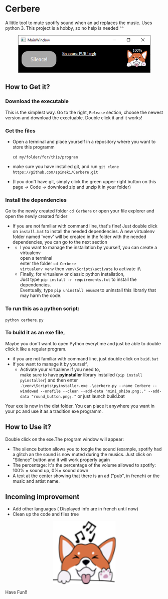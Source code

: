 # Cerbere

A little tool to mute spotify sound when an ad replaces the music. Uses python 3.
This project is a hobby, so no help is needed ^^

<p align="center">
  <img src="https://raw.githubusercontent.com/spineki/Cerbere/master/app_look.png" />
</p>

## How to Get it?

### Download the executable
This is the simplest way. Go to the right, `Release` section, choose the newest version and download the exectuable. Double click it and it works!

### Get the files
- Open a terminal and place yourself in a repository where you want to store this programm

  `cd my/folder/for/this/program`
- make sure you have installed git, and run
  `git clone https://github.com/spineki/Cerbere.git`
- (I you don't have git, simply click the green upper-right button on this page -> Code -> download zip and unzip it in your folder)

### Install the dependencies
Go to the newly created folder
  `cd Cerbere`
  or open your file explorer and open the newly created folder

- If you are not familiar with command line, that's fine! Just double click on `install.bat` to install the needed dependencies. A new virtualenv folder named 'venv' will be created in the folder with the needed dependencies, you can go to the next section
- - I you want to manage the installation by yourself, you can create a virtualenv \
open a terminal\
enter the folder `cd Cerbere`\
`virtualenv venv` then `venv\Scripts\activate` to activate it\
  - Finally, for virtualenv or classic python installation,\
    Just type `pip install -r requirements.txt` to install the dependencies.\
    Eventually, type `pip uninstall enum34` to uninstall this librariy that may harm the code.


### To run this as a python script:
`python cerbere.py`

### To build it as an exe file,
Maybe you don't want to open Python everytime and just be able to double click it like a regular program.


- if you are not familiar with command line, just double click on `buid.bat`
- If you want to manage it by yourself,
  - Activate your virtualenv if you need to,\
  make sure to have __pyinstaller__ library installed (`pip install pyinstaller`) and then enter\
  `.\venv\Scripts\pyinstaller.exe .\cerbere.py --name Cerbere --windowed --onefile --clean --add-data "mini_shiba.png;." --add-data "round_button.png;."` or just launch build.bat




Your exe is now in the dist folder. You can place it anywhere you want in your pc and use it as a tradition exe programm.


## How to Use it?

Double click on the exe.The program window will appear:
  - The silence button allows you to toogle the sound (example, spotify had a glitch an the sound is now muted during the musics. Just click on "Silence" button and it will work properly again
  - The percentage: It's the percentage of the volume allowed to spotify: 100% = sound up, 0%= sound down
  - A text at the center showing that there is an ad ("pub", in french) or the music and artist name.


## Incoming improvement
  - Add other languages ( Displayed info are in french until now)
  - Clean up the code and files tree


<p align="center">
  <img src="https://raw.githubusercontent.com/spineki/Cerbere/master/mini_shiba.png" width="200" height="200" />
</p>

Have Fun!!
